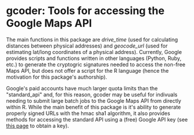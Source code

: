 # gcoder: Tools for accessing the Google Maps API

The main functions in this package are *drive_time* (used for calculating distances between physical addresses) and *geocode_url* (used for estimating lat/long coordinates of a physical address). Currently, Google provides scripts and functions written in other languages (Python, Ruby, etc.) to generate the cryptogric signatures needed to access the non-free Maps API, but does not offer a script for the R language (hence the motivation for this package's authorship).

Google's paid accounts have much larger quota limits than the "standard_api" and, for this reason, gcoder may be useful for indivuals needing to submit large batch jobs to the Google Maps API from directly within R. While the main benefit of this package is it's ability to generate properly signed URLs with the hmac sha1 algorithm, it also provides methods for accessing the standard API using a (free) Google API key (see [this page](https://developers.google.com/maps/documentation/javascript/get-api-key#get-an-api-key "Google") to obtain a key).
